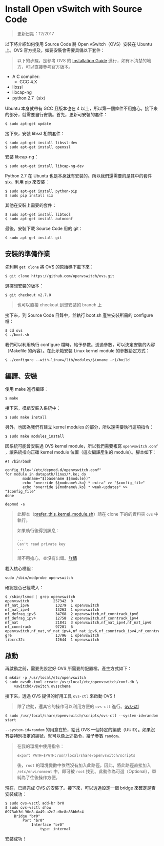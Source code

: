 # Install Open vSwitch with Source Code

> 更新日期：12/2017

以下將介紹如何使用 Source Code 將 Open vSwitch（OVS）安裝在 Ubuntu 上。OVS 官方提及，如要安裝會需要具備以下套件：

> 以下的步驟，是參考 OVS 的 [Installation Guide](https://github.com/openvswitch/ovs/blob/master/Documentation/intro/install/general.rst) 進行，如有不清楚的地方，可以直接參考官方版本。

* A C compiler:
  * GCC 4.X
* libssl
* libcap-ng
* python 2.7（six）

Ubuntu 本身就帶有 GCC 且版本也在 4 以上，所以第一個條件不用擔心。接下來的部分，就需要自行安裝。首先，更新可安裝的套件：

```shell
$ sudo apt-get update
```

接下來，安裝 libssl 相關套件：

```shell
$ sudo apt-get install libssl-dev
$ sudo apt-get install openssl
```

安裝 libcap-ng：

```shell
$ sudo apt-get install libcap-ng-dev
```

Python 2.7 在 Ubuntu 也是本身就有安裝的。所以我們還需要的是其中的套件 six。利用 pip 來安裝：

```shell
$ sudo apt-get install python-pip
$ sudo pip install six
```

其他在安裝上需要的套件：

```shell
$ sudo apt-get install libtool
$ sudo apt-get install autoconf
```

最後，安裝下載 Source Code 用的 git：

```shell
$ sudo apt-get install git
```

## 安裝的準備作業

先利用 `get clone` 將 OVS 的原始碼下載下來：

```shell
$ git clone https://github.com/openvswitch/ovs.git
```
選擇想安裝的版本：

```shell
$ git checkout v2.7.0
```

> 也可以直接 checkout 到想安裝的 branch 上

接下來，到 Source Code 目錄中，並執行 boot.sh 產生安裝所需的 configure 檔：

```shell
$ cd ovs
$ ./boot.sh
```

我們可以利用執行 configure 檔時，給予參數。透過參數，可以決定安裝的內容（Makefile 的內容）。在此示範安裝 Linux kernel module 的參數給定方式：

```shell
$ ./configure --with-linux=/lib/modules/$(uname -r)/build
```

## 編譯、安裝

使用 make 進行編譯：

```shell
$ make
```

接下來，模組安裝入系統中：

```shell
$ sudo make install
```

另外，也因為我們有建立 kernel modules 的部分，所以還需要執行這項指令：

```shell
$ sudo make modules_install
```
因系統可能曾安裝過 OVS kernel module，所以我們需要複寫 `openvswitch.conf` ，讓系統指向正確 kernel module 位置（這次編譯產生的 module）。腳本如下：

```
#! /bin/bash

config_file="/etc/depmod.d/openvswitch.conf"
for module in datapath/linux/*.ko; do
        modname="$(basename ${module})"
        echo "override ${modname%.ko} * extra" >> "$config_file"
        echo "override ${modname%.ko} * weak-updates" >> "$config_file"
done

depmod -a
```

> 此腳本（[prefer_this_kernel_module.sh](https://github.com/OSE-Lab/Learning-SDN/tree/master/Switch/OpenvSwitch/InstallwithSourceCode/prefer_this_kernel_module.sh)）請在 clone 下的的資料夾 `ovs` 中執行。
>
> 如果執行後得到訊息：
>
> ```
> ...
> Can't read private key
> ...
> ```
>
> 請不用擔心，並沒有出錯。[詳情](http://discuss.openvswitch.narkive.com/c3Zva9hW/ovs-discuss-get-errors-when-i-try-to-install-ovs-2-0-from-souce-code-can-t-read-private-key)

載入核心模組：

```shell
sudo /sbin/modprobe openvswitch
```

確認是否已經載入：

```shell
$ /sbin/lsmod | grep openvswitch
openvswitch           257342  0
nf_nat_ipv6            13279  1 openvswitch
nf_nat_ipv4            13263  1 openvswitch
nf_defrag_ipv6         34768  2 openvswitch,nf_conntrack_ipv6
nf_defrag_ipv4         12758  2 openvswitch,nf_conntrack_ipv4
nf_nat                 21841  3 openvswitch,nf_nat_ipv4,nf_nat_ipv6
nf_conntrack           97201  6 openvswitch,nf_nat,nf_nat_ipv4,nf_nat_ipv6,nf_conntrack_ipv4,nf_conntrack_ipv6
gre                    13796  1 openvswitch
libcrc32c              12644  1 openvswitch
```

## 啟動

再啟動之前，需要先設定好 OVS 所需要的配置檔。產生方式如下：

```shell
$ mkdir -p /usr/local/etc/openvswitch
$ sudo ovsdb-tool create /usr/local/etc/openvswitch/conf.db \
    vswitchd/vswitch.ovsschema
```
接下來，透過 OVS 提供的好用工具 `ovs-ctl` 來啟動 OVS！

> 除了啟動，還其它的操作可以利用方便的 `ovs-ctl` 進行。[ovs-ctl](http://openvswitch.org/support/dist-docs/ovs-ctl.8.txt) 

```Sh
$ sudo /usr/local/share/openvswitch/scripts/ovs-ctl --system-id=random start 
```

`--system-id=random` 的用意在於，給此 OVS 一個特定的編號（UUID）。如果沒有要特別指定的編號，就可以像上述指令，給予參數 `random`。

> 在我的環境中使用指令：
>
> ```shell
> export PATH=$PATH:/usr/local/share/openvswitch/scripts
> ```
>
> 後，`root` 的環境變數中依然沒有加入此路徑。因此，將此路徑直接加入 `/etc/environment` 中，即可被 `root` 找到。此動作為可選（Optional），單純為了往後操作方便。

現在，已經完成 OVS 的安裝了。接下來，可以透過設定一個 bridge 來確定是否安裝成功：

```shell
$ sudo ovs-vsctl add-br br0
$ sudo ovs-vsctl show
0973ab3d-96e8-4a49-a2c2-dbc8c83bb6c4
    Bridge "br0"
        Port "br0"
            Interface "br0"
                type: internal
```

安裝成功！
